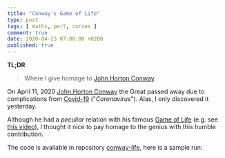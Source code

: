 ```yaml
---
title: "Conway's Game of Life"
type: post
tags: [ maths, perl, curses ]
comment: true
date: 2020-04-23 07:00:00 +0200
published: true
---
```


**TL;DR**

> Where I give homage to [John Horton Conway][].

On April 11, 2020 [John Horton Conway][] the Great passed away due to
complications from [Covid-19][] ("*Coronavirus*"). Alas, I only
discovered it yesterday.

Although he had a *peculiar* relation with his famous [Game of Life][] (e.g.
see [this video][conway-life]), I thought it nice to pay homage to the genius
with this humble contribution.

The code is available in repository [conway-life][repo], here is a
sample run:

<script id="asciicast-323094" src="https://asciinema.org/a/323094.js" async></script>


[John Horton Conway]: https://en.wikipedia.org/wiki/John_Horton_Conway
[Game of Life]: https://en.wikipedia.org/wiki/Conway%27s_Game_of_Life
[conway-life]: https://www.youtube.com/watch?v=E8kUJL04ELA
[repo]: https://gitlab.com/polettix/conway-life
[Covid-19]: https://en.wikipedia.org/wiki/Coronavirus_disease_2019
